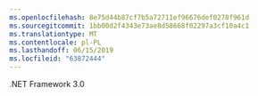 ```yaml
---
ms.openlocfilehash: 8e75d44b87cf7b5a72711ef96676def0278f961d
ms.sourcegitcommit: 1bb00d2f4343e73ae8d58668f02297a3cf10a4c1
ms.translationtype: MT
ms.contentlocale: pl-PL
ms.lasthandoff: 06/15/2019
ms.locfileid: "63872444"
---
```

.NET Framework 3.0